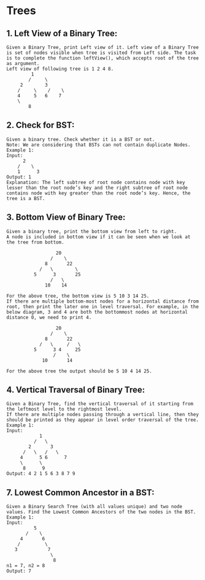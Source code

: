 # Trees

## 1. Left View of a Binary Tree:
    Given a Binary Tree, print Left view of it. Left view of a Binary Tree is set of nodes visible when tree is visited from Left side. The task is to complete the function leftView(), which accepts root of the tree as argument.
    Left view of following tree is 1 2 4 8.
             1
            /     \
         2        3
        /     \    /    \
        4     5   6    7
        \
            8   
        
## 2. Check for BST:
    Given a binary tree. Check whether it is a BST or not.
    Note: We are considering that BSTs can not contain duplicate Nodes.
    Example 1:
    Input:
          2
        /    \
        1      3
    Output: 1 
    Explanation: The left subtree of root node contains node with key lesser than the root node’s key and the right subtree of root node contains node with key greater than the root node’s key. Hence, the tree is a BST.

## 3. Bottom View of Binary Tree:
    Given a binary tree, print the bottom view from left to right.
    A node is included in bottom view if it can be seen when we look at the tree from bottom.

                      20
                    /    \
                  8       22
                /   \        \
              5      3       25
                    /   \      
                  10    14

    For the above tree, the bottom view is 5 10 3 14 25.
    If there are multiple bottom-most nodes for a horizontal distance from root, then print the later one in level traversal. For example, in the below diagram, 3 and 4 are both the bottommost nodes at horizontal distance 0, we need to print 4.

                      20
                    /    \
                  8       22
                /   \     /   \
              5      3 4     25
                     /    \      
                 10       14

    For the above tree the output should be 5 10 4 14 25.

## 4. Vertical Traversal of Binary Tree:
    Given a Binary Tree, find the vertical traversal of it starting from the leftmost level to the rightmost level.
    If there are multiple nodes passing through a vertical line, then they should be printed as they appear in level order traversal of the tree.
    Example 1:
    Input:
                1
              /   \
            2       3
          /   \   /   \
         4      5 6      7
         \      \
          8      9           
    Output: 4 2 1 5 6 3 8 7 9 

## 7. Lowest Common Ancestor in a BST:
    Given a Binary Search Tree (with all values unique) and two node values. Find the Lowest Common Ancestors of the two nodes in the BST.
    Example 1:
    Input:
              5
           /    \
         4       6
        /         \
       3           7
                    \
                     8
    n1 = 7, n2 = 8
    Output: 7
